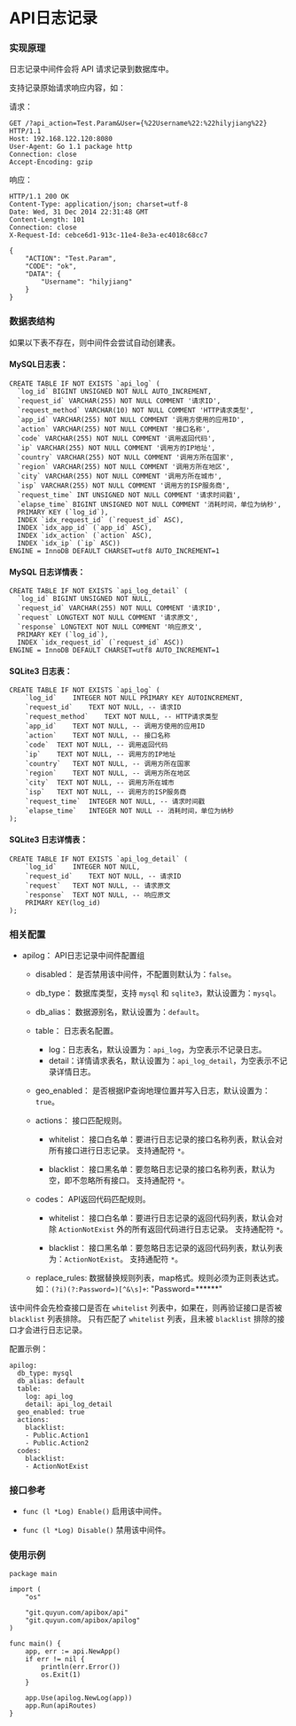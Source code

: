 API日志记录
===========

### 实现原理

日志记录中间件会将 API 请求记录到数据库中。

支持记录原始请求响应内容，如：

请求：

	GET /?api_action=Test.Param&User={%22Username%22:%22hilyjiang%22} HTTP/1.1
	Host: 192.168.122.120:8080
	User-Agent: Go 1.1 package http
	Connection: close
	Accept-Encoding: gzip

响应：

	HTTP/1.1 200 OK
	Content-Type: application/json; charset=utf-8
	Date: Wed, 31 Dec 2014 22:31:48 GMT
	Content-Length: 101
	Connection: close
	X-Request-Id: cebce6d1-913c-11e4-8e3a-ec4018c68cc7
	
	{
	    "ACTION": "Test.Param",
	    "CODE": "ok",
	    "DATA": {
	        "Username": "hilyjiang"
	    }
	}

### 数据表结构

如果以下表不存在，则中间件会尝试自动创建表。

#### MySQL日志表：

	CREATE TABLE IF NOT EXISTS `api_log` (
	  `log_id` BIGINT UNSIGNED NOT NULL AUTO_INCREMENT,
	  `request_id` VARCHAR(255) NOT NULL COMMENT '请求ID',
	  `request_method` VARCHAR(10) NOT NULL COMMENT 'HTTP请求类型',
	  `app_id` VARCHAR(255) NOT NULL COMMENT '调用方使用的应用ID',
	  `action` VARCHAR(255) NOT NULL COMMENT '接口名称',
	  `code` VARCHAR(255) NOT NULL COMMENT '调用返回代码',
	  `ip` VARCHAR(255) NOT NULL COMMENT '调用方的IP地址',
	  `country` VARCHAR(255) NOT NULL COMMENT '调用方所在国家',
	  `region` VARCHAR(255) NOT NULL COMMENT '调用方所在地区',
	  `city` VARCHAR(255) NOT NULL COMMENT '调用方所在城市',
	  `isp` VARCHAR(255) NOT NULL COMMENT '调用方的ISP服务商',
	  `request_time` INT UNSIGNED NOT NULL COMMENT '请求时间戳',
	  `elapse_time` BIGINT UNSIGNED NOT NULL COMMENT '消耗时间，单位为纳秒',
	  PRIMARY KEY (`log_id`),
	  INDEX `idx_request_id` (`request_id` ASC),
	  INDEX `idx_app_id` (`app_id` ASC),
	  INDEX `idx_action` (`action` ASC),
	  INDEX `idx_ip` (`ip` ASC))
	ENGINE = InnoDB DEFAULT CHARSET=utf8 AUTO_INCREMENT=1

#### MySQL 日志详情表：

	CREATE TABLE IF NOT EXISTS `api_log_detail` (
	  `log_id` BIGINT UNSIGNED NOT NULL,
	  `request_id` VARCHAR(255) NOT NULL COMMENT '请求ID',
	  `request` LONGTEXT NOT NULL COMMENT '请求原文',
	  `response` LONGTEXT NOT NULL COMMENT '响应原文',
	  PRIMARY KEY (`log_id`),
	  INDEX `idx_request_id` (`request_id` ASC))
	ENGINE = InnoDB DEFAULT CHARSET=utf8 AUTO_INCREMENT=1

#### SQLite3 日志表：

	CREATE TABLE IF NOT EXISTS `api_log` (
		`log_id`	INTEGER NOT NULL PRIMARY KEY AUTOINCREMENT,
		`request_id`	TEXT NOT NULL, -- 请求ID
		`request_method`	TEXT NOT NULL, -- HTTP请求类型
		`app_id`	TEXT NOT NULL, -- 调用方使用的应用ID
		`action`	TEXT NOT NULL, -- 接口名称
		`code`	TEXT NOT NULL, -- 调用返回代码
		`ip`	TEXT NOT NULL, -- 调用方的IP地址
		`country`	TEXT NOT NULL, -- 调用方所在国家
		`region`	TEXT NOT NULL, -- 调用方所在地区
		`city`	TEXT NOT NULL, -- 调用方所在城市
		`isp`	TEXT NOT NULL, -- 调用方的ISP服务商
		`request_time`	INTEGER NOT NULL, -- 请求时间戳
		`elapse_time`	INTEGER NOT NULL -- 消耗时间，单位为纳秒
	);

#### SQLite3 日志详情表：

	CREATE TABLE IF NOT EXISTS `api_log_detail` (
		`log_id`	INTEGER NOT NULL,
		`request_id`	TEXT NOT NULL, -- 请求ID
		`request`	TEXT NOT NULL, -- 请求原文
		`response`	TEXT NOT NULL, -- 响应原文
		PRIMARY KEY(log_id)
	);

### 相关配置

- apilog：
  API日志记录中间件配置组

  - disabled：
    是否禁用该中间件，不配置则默认为：`false`。

  - db_type：
    数据库类型，支持 `mysql` 和 `sqlite3`，默认设置为：`mysql`。

  - db_alias：
    数据源别名，默认设置为：`default`。

  - table：
    日志表名配置。

     - log：日志表名，默认设置为：`api_log`，为空表示不记录日志。
     - detail：详情请求表名，默认设置为：`api_log_detail`，为空表示不记录详情日志。
 
  - geo_enabled：
	是否根据IP查询地理位置并写入日志，默认设置为：`true`。

  - actions：
    接口匹配规则。

     - whitelist：
        接口白名单：要进行日志记录的接口名称列表，默认会对所有接口进行日志记录。
        支持通配符 `*`。

     - blacklist：
        接口黑名单：要忽略日志记录的接口名称列表，默认为空，即不忽略所有接口。
        支持通配符 `*`。
         
  - codes：
    API返回代码匹配规则。
      
     - whitelist：
        接口白名单：要进行日志记录的返回代码列表，默认会对除 `ActionNotExist` 外的所有返回代码进行日志记录。
        支持通配符 `*`。

     - blacklist：
        接口黑名单：要忽略日志记录的返回代码列表，默认列表为：`ActionNotExist`。
        支持通配符 `*`。

  - replace_rules:
    数据替换规则列表，map格式。规则必须为正则表达式。
    如：`(?i)(?:Password=)[^&\s]+`: "Password=******"

该中间件会先检查接口是否在 `whitelist` 列表中，如果在，则再验证接口是否被  `blacklist` 列表排除。
只有匹配了 `whitelist` 列表，且未被 `blacklist` 排除的接口才会进行日志记录。

配置示例：

	apilog:
	  db_type: mysql
	  db_alias: default
	  table:
	    log: api_log
	    detail: api_log_detail
	  geo_enabled: true
	  actions:
	    blacklist:
	    - Public.Action1
	    - Public.Action2
	  codes:
	    blacklist:
	    - ActionNotExist

### 接口参考

- `func (l *Log) Enable()`
  启用该中间件。

- `func (l *Log) Disable()`
  禁用该中间件。

### 使用示例

    package main
    
    import (
    	"os"
    
    	"git.quyun.com/apibox/api"
    	"git.quyun.com/apibox/apilog"
    )
    
    func main() {
    	app, err := api.NewApp()
    	if err != nil {
    		println(err.Error())
    		os.Exit(1)
    	}
    
    	app.Use(apilog.NewLog(app))
    	app.Run(apiRoutes)
    }
